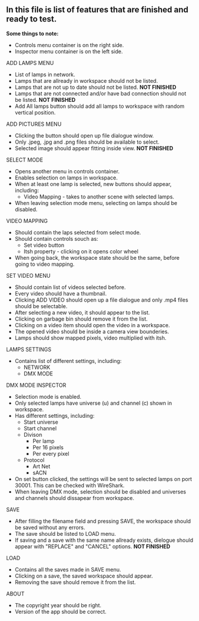 ﻿## In this file is list of features that are finished and ready to test.

**Some things to note:**
* Controls menu container is on the right side.
* Inspector menu container is on the left side.

ADD LAMPS MENU
* List of lamps in network.
* Lamps that are allready in workspace should not be listed.
* Lamps that are not up to date should not be listed.                           **NOT FINISHED**
* Lamps that are not connected and/or have bad connection should not be listed. **NOT FINISHED**
* Add All lamps button should add all lamps to workspace with random 
  vertical position.

ADD PICTURES MENU
* Clicking the button should open up file dialogue window.
* Only .jpeg, .jpg and .png files should be available to select.
* Selected image should appear fitting inside view.                             **NOT FINISHED**

SELECT MODE
* Opens another menu in controls container.
* Enables selection on lamps in workspace.
* When at least one lamp is selected, new buttons should appear, including:
    * Video Mapping - takes to another scene with selected lamps.
* When leaving selection mode menu, selecting on lamps should be disabled.
    
VIDEO MAPPING
* Should contain the laps selected from select mode.
* Should contain controls souch as:
    * Set video button
    * Itsh property - clicking on it opens color wheel
* When going back, the workspace state should be the same, before going to
  video mapping.

SET VIDEO MENU
* Should contain list of videos selected before.
* Every video should have a thumbnail.
* Clicking ADD VIDEO should open up a file dialogue and only .mp4 files
  should be selectable.
* After selecting a new video, it should appear to the list.
* Clicking on garbage bin should remove it from the list.
* Clicking on a video item should open the video in a workspace.
* The opened video should be inside a camera view bounderies.
* Lamps should show mapped pixels, video multiplied with itsh.

LAMPS SETTINGS
* Contains list of different settings, including:
    * NETWORK                                                                   
    * DMX MODE

DMX MODE INSPECTOR
* Selection mode is enabled.
* Only selected lamps have universe (u) and channel (c) shown in workspace.
* Has different settings, including:
    * Start universe
    * Start channel
    * Divison
        * Per lamp
        * Per 16 pixels
        * Per every pixel
    * Protocol
        * Art Net
        * sACN
* On set button clicked, the settings will be sent to selected lamps on
  port 30001. This can be checked with WireShark.
* When leaving DMX mode, selection should be disabled and universes and
  channels should dissapear from workspace.

SAVE
* After filling the filename field and pressing SAVE, the workspace should be
  saved without any errors.
* The save should be listed to LOAD menu.
* If saving and a save with the same name allready exists, dielogue should
  appear with "REPLACE" and "CANCEL" options.                                   **NOT FINISHED**

LOAD
* Contains all the saves made in SAVE menu.
* Clicking on a save, the saved workspace should appear.
* Removing the save should remove it from the list.

ABOUT
* The copyright year should be right.
* Version of the app should be correct.
